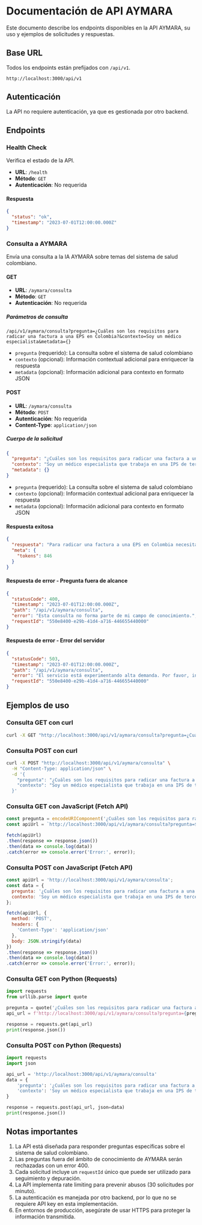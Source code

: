 # Documentación de API AYMARA

Este documento describe los endpoints disponibles en la API AYMARA, su uso y ejemplos de solicitudes y respuestas.

## Base URL

Todos los endpoints están prefijados con `/api/v1`.

```
http://localhost:3000/api/v1
```

## Autenticación

La API no requiere autenticación, ya que es gestionada por otro backend.

## Endpoints

### Health Check

Verifica el estado de la API.

- **URL**: `/health`
- **Método**: `GET`
- **Autenticación**: No requerida

#### Respuesta

```json
{
  "status": "ok",
  "timestamp": "2023-07-01T12:00:00.000Z"
}
```

### Consulta a AYMARA

Envía una consulta a la IA AYMARA sobre temas del sistema de salud colombiano.

#### GET

- **URL**: `/aymara/consulta`
- **Método**: `GET`
- **Autenticación**: No requerida

##### Parámetros de consulta

```
/api/v1/aymara/consulta?pregunta=¿Cuáles son los requisitos para radicar una factura a una EPS en Colombia?&contexto=Soy un médico especialista&metadata={}
```

- `pregunta` (requerido): La consulta sobre el sistema de salud colombiano
- `contexto` (opcional): Información contextual adicional para enriquecer la respuesta
- `metadata` (opcional): Información adicional para contexto en formato JSON

#### POST

- **URL**: `/aymara/consulta`
- **Método**: `POST`
- **Autenticación**: No requerida
- **Content-Type**: `application/json`

##### Cuerpo de la solicitud

```json
{
  "pregunta": "¿Cuáles son los requisitos para radicar una factura a una EPS en Colombia?",
  "contexto": "Soy un médico especialista que trabaja en una IPS de tercer nivel",
  "metadata": {}
}
```

- `pregunta` (requerido): La consulta sobre el sistema de salud colombiano
- `contexto` (opcional): Información contextual adicional para enriquecer la respuesta
- `metadata` (opcional): Información adicional para contexto en formato JSON

#### Respuesta exitosa

```json
{
  "respuesta": "Para radicar una factura a una EPS en Colombia necesita tener estos documentos al día: \n\n1. Factura electrónica que cumpla con requisitos de la DIAN.\n2. Detalle de cargos (discriminación de servicios).\n3. Copia de la autorización de servicios (si aplica).\n4. Soportes clínicos según el servicio prestado.\n5. RIPS (Registros Individuales de Prestación de Servicios) correctamente diligenciados.\n\nRecuerde que cada EPS puede tener requisitos adicionales específicos, por lo que es recomendable verificar con ellos antes de radicar.",
  "meta": {
    "tokens": 846
  }
}
```

#### Respuesta de error - Pregunta fuera de alcance

```json
{
  "statusCode": 400,
  "timestamp": "2023-07-01T12:00:00.000Z",
  "path": "/api/v1/aymara/consulta",
  "error": "Esta consulta no forma parte de mi campo de conocimiento.",
  "requestId": "550e8400-e29b-41d4-a716-446655440000"
}
```



#### Respuesta de error - Error del servidor

```json
{
  "statusCode": 503,
  "timestamp": "2023-07-01T12:00:00.000Z",
  "path": "/api/v1/aymara/consulta",
  "error": "El servicio está experimentando alta demanda. Por favor, intenta más tarde.",
  "requestId": "550e8400-e29b-41d4-a716-446655440000"
}
```

## Ejemplos de uso

### Consulta GET con curl

```bash
curl -X GET "http://localhost:3000/api/v1/aymara/consulta?pregunta=¿Cuáles%20son%20los%20requisitos%20para%20radicar%20una%20factura%20a%20una%20EPS%20en%20Colombia?"
```

### Consulta POST con curl

```bash
curl -X POST "http://localhost:3000/api/v1/aymara/consulta" \
  -H "Content-Type: application/json" \
  -d '{
    "pregunta": "¿Cuáles son los requisitos para radicar una factura a una EPS en Colombia?",
    "contexto": "Soy un médico especialista que trabaja en una IPS de tercer nivel"
  }'
```

### Consulta GET con JavaScript (Fetch API)

```javascript
const pregunta = encodeURIComponent('¿Cuáles son los requisitos para radicar una factura a una EPS en Colombia?');
const apiUrl = `http://localhost:3000/api/v1/aymara/consulta?pregunta=${pregunta}`;

fetch(apiUrl)
.then(response => response.json())
.then(data => console.log(data))
.catch(error => console.error('Error:', error));
```

### Consulta POST con JavaScript (Fetch API)

```javascript
const apiUrl = 'http://localhost:3000/api/v1/aymara/consulta';
const data = {
  pregunta: '¿Cuáles son los requisitos para radicar una factura a una EPS en Colombia?',
  contexto: 'Soy un médico especialista que trabaja en una IPS de tercer nivel'
};

fetch(apiUrl, {
  method: 'POST',
  headers: {
    'Content-Type': 'application/json'
  },
  body: JSON.stringify(data)
})
.then(response => response.json())
.then(data => console.log(data))
.catch(error => console.error('Error:', error));
```

### Consulta GET con Python (Requests)

```python
import requests
from urllib.parse import quote

pregunta = quote('¿Cuáles son los requisitos para radicar una factura a una EPS en Colombia?')
api_url = f'http://localhost:3000/api/v1/aymara/consulta?pregunta={pregunta}'

response = requests.get(api_url)
print(response.json())
```

### Consulta POST con Python (Requests)

```python
import requests
import json

api_url = 'http://localhost:3000/api/v1/aymara/consulta'
data = {
    'pregunta': '¿Cuáles son los requisitos para radicar una factura a una EPS en Colombia?',
    'contexto': 'Soy un médico especialista que trabaja en una IPS de tercer nivel'
}

response = requests.post(api_url, json=data)
print(response.json())
```

## Notas importantes

1. La API está diseñada para responder preguntas específicas sobre el sistema de salud colombiano.
2. Las preguntas fuera del ámbito de conocimiento de AYMARA serán rechazadas con un error 400.
3. Cada solicitud incluye un `requestId` único que puede ser utilizado para seguimiento y depuración.
4. La API implementa rate limiting para prevenir abusos (30 solicitudes por minuto).
5. La autenticación es manejada por otro backend, por lo que no se requiere API key en esta implementación.
6. En entornos de producción, asegúrate de usar HTTPS para proteger la información transmitida.